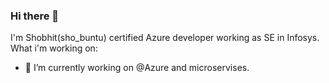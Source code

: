 ### Hi there 👋
I'm Shobhit(sho_buntu) certified Azure developer working as SE in Infosys.
What i'm working on:

- 🔭 I’m currently working on @Azure and microservises.
